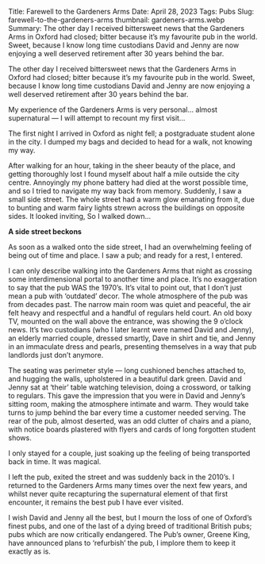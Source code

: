 Title: Farewell to the Gardeners Arms
Date: April 28, 2023
Tags: Pubs
Slug: farewell-to-the-gardeners-arms
thumbnail: gardeners-arms.webp
Summary: The other day I received bittersweet news that the Gardeners Arms in Oxford had closed; bitter because it’s my favourite pub in the world. Sweet, because I know long time custodians David and Jenny are now enjoying a well deserved retirement after 30 years behind the bar.


The other day I received bittersweet news that the Gardeners Arms in Oxford had closed; bitter because it’s my favourite pub in the world. Sweet, because I know long time custodians David and Jenny are now enjoying a well deserved retirement after 30 years behind the bar.

My experience of the Gardeners Arms is very personal… almost supernatural — I will attempt to recount my first visit…

The first night I arrived in Oxford as night fell; a postgraduate student alone in the city. I dumped my bags and decided to head for a walk, not knowing my way.

After walking for an hour, taking in the sheer beauty of the place, and getting thoroughly lost I found myself about half a mile outside the city centre. Annoyingly my phone battery had died at the worst possible time, and so I tried to navigate my way back from memory. Suddenly, I saw a small side street. The whole street had a warm glow emanating from it, due to bunting and warm fairy lights strewn across the buildings on opposite sides. It looked inviting, So I walked down…


**A side street beckons**

As soon as a walked onto the side street, I had an overwhelming feeling of being out of time and place. I saw a pub; and ready for a rest, I entered.

I can only describe walking into the Gardeners Arms that night as crossing some interdimensional portal to another time and place. It’s no exaggeration to say that the pub WAS the 1970’s. It’s vital to point out, that I don’t just mean a pub with ‘outdated’ decor. The whole atmosphere of the pub was from decades past. The narrow main room was quiet and peaceful, the air felt heavy and respectful and a handful of regulars held court. An old boxy TV, mounted on the wall above the entrance, was showing the 9 o’clock news. It’s two custodians (who I later learnt were named David and Jenny), an elderly married couple, dressed smartly, Dave in shirt and tie, and Jenny in an immaculate dress and pearls, presenting themselves in a way that pub landlords just don’t anymore.

The seating was perimeter style — long cushioned benches attached to, and hugging the walls, upholstered in a beautiful dark green. David and Jenny sat at ‘their’ table watching television, doing a crossword, or talking to regulars. This gave the impression that you were in David and Jenny’s sitting room, making the atmosphere intimate and warm. They would take turns to jump behind the bar every time a customer needed serving. The rear of the pub, almost deserted, was an odd clutter of chairs and a piano, with notice boards plastered with flyers and cards of long forgotten student shows.

I only stayed for a couple, just soaking up the feeling of being transported back in time. It was magical.

I left the pub, exited the street and was suddenly back in the 2010’s. I returned to the Gardeners Arms many times over the next few years, and whilst never quite recapturing the supernatural element of that first encounter, it remains the best pub I have ever visited.

I wish David and Jenny all the best, but I mourn the loss of one of Oxford’s finest pubs, and one of the last of a dying breed of traditional British pubs; pubs which are now critically endangered. The Pub’s owner, Greene King, have announced plans to ‘refurbish’ the pub, I implore them to keep it exactly as is.